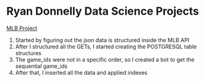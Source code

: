 # Ryan Donnelly Data Science Projects


 [MLB Project](https://github.com/ryandonn427/MLB_Proj/)
  <ol>
    <li>Started by figuring out the json data is structured inside the MLB API</li>  
    <li>After I structured all the GETs, I started creating the POSTGRESQL table structures</li>
    <li>The game_ids were not in a specific order, so I created a bot to get the sequential game_ids</li>
    <li>After that, I inserted all the data and applied indexes</li>
  </ol>
   

